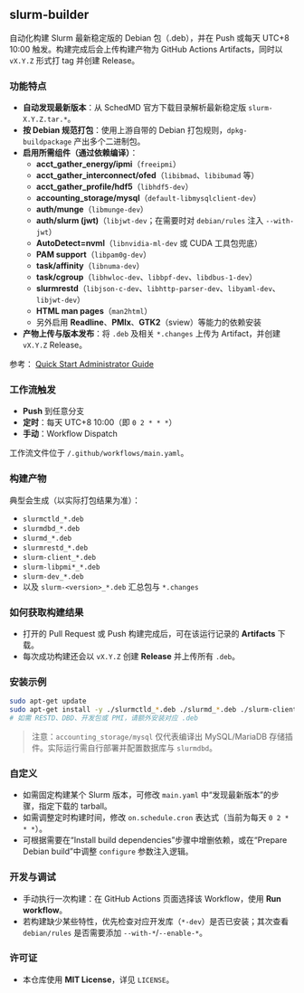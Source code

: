 ## slurm-builder

自动化构建 Slurm 最新稳定版的 Debian 包（.deb），并在 Push 或每天 UTC+8 10:00 触发。构建完成后会上传构建产物为 GitHub Actions Artifacts，同时以 `vX.Y.Z` 形式打 tag 并创建 Release。

### 功能特点
- **自动发现最新版本**：从 SchedMD 官方下载目录解析最新稳定版 `slurm-X.Y.Z.tar.*`。
- **按 Debian 规范打包**：使用上游自带的 Debian 打包规则，`dpkg-buildpackage` 产出多个二进制包。
- **启用所需组件（通过依赖编译）**：
  - **acct_gather_energy/ipmi**（`freeipmi`）
  - **acct_gather_interconnect/ofed**（`libibmad`、`libibumad` 等）
  - **acct_gather_profile/hdf5**（`libhdf5-dev`）
  - **accounting_storage/mysql**（`default-libmysqlclient-dev`）
  - **auth/munge**（`libmunge-dev`）
  - **auth/slurm (jwt)**（`libjwt-dev`；在需要时对 `debian/rules` 注入 `--with-jwt`）
  - **AutoDetect=nvml**（`libnvidia-ml-dev` 或 CUDA 工具包兜底）
  - **PAM support**（`libpam0g-dev`）
  - **task/affinity**（`libnuma-dev`）
  - **task/cgroup**（`libhwloc-dev`、`libbpf-dev`、`libdbus-1-dev`）
  - **slurmrestd**（`libjson-c-dev`、`libhttp-parser-dev`、`libyaml-dev`、`libjwt-dev`）
  - **HTML man pages**（`man2html`）
  - 另外启用 **Readline**、**PMIx**、**GTK2**（sview）等能力的依赖安装
- **产物上传与版本发布**：将 `.deb` 及相关 `*.changes` 上传为 Artifact，并创建 `vX.Y.Z` Release。

参考： [Quick Start Administrator Guide](https://slurm.schedmd.com/quickstart_admin.html)

### 工作流触发
- **Push** 到任意分支
- **定时**：每天 UTC+8 10:00（即 `0 2 * * *`）
- **手动**：Workflow Dispatch

工作流文件位于 `/.github/workflows/main.yaml`。

### 构建产物
典型会生成（以实际打包结果为准）：
- `slurmctld_*.deb`
- `slurmdbd_*.deb`
- `slurmd_*.deb`
- `slurmrestd_*.deb`
- `slurm-client_*.deb`
- `slurm-libpmi*_*.deb`
- `slurm-dev_*.deb`
- 以及 `slurm-<version>_*.deb` 汇总包与 `*.changes`

### 如何获取构建结果
- 打开的 Pull Request 或 Push 构建完成后，可在该运行记录的 **Artifacts** 下载。
- 每次成功构建还会以 `vX.Y.Z` 创建 **Release** 并上传所有 `.deb`。

### 安装示例
```bash
sudo apt-get update
sudo apt-get install -y ./slurmctld_*.deb ./slurmd_*.deb ./slurm-client_*.deb
# 如需 RESTD、DBD、开发包或 PMI，请额外安装对应 .deb
```
> 注意：`accounting_storage/mysql` 仅代表编译出 MySQL/MariaDB 存储插件。实际运行需自行部署并配置数据库与 `slurmdbd`。

### 自定义
- 如需固定构建某个 Slurm 版本，可修改 `main.yaml` 中“发现最新版本”的步骤，指定下载的 tarball。
- 如需调整定时构建时间，修改 `on.schedule.cron` 表达式（当前为每天 `0 2 * * *`）。
- 可根据需要在“Install build dependencies”步骤中增删依赖，或在“Prepare Debian build”中调整 `configure` 参数注入逻辑。

### 开发与调试
- 手动执行一次构建：在 GitHub Actions 页面选择该 Workflow，使用 **Run workflow**。
- 若构建缺少某些特性，优先检查对应开发库（`*-dev`）是否已安装；其次查看 `debian/rules` 是否需要添加 `--with-*`/`--enable-*`。

### 许可证
- 本仓库使用 **MIT License**，详见 `LICENSE`。
